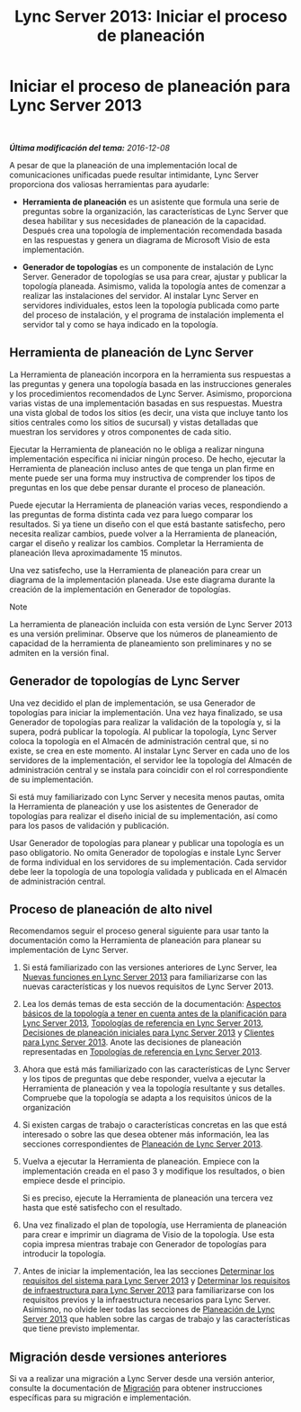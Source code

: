 ﻿---
title: 'Lync Server 2013: Iniciar el proceso de planeación'
TOCTitle: Iniciar el proceso de planeación
ms:assetid: df3722b3-f859-49e1-b3ff-ee6863483731
ms:mtpsurl: https://technet.microsoft.com/es-es/library/Gg398986(v=OCS.15)
ms:contentKeyID: 48276931
ms.date: 01/07/2017
mtps_version: v=OCS.15
ms.translationtype: HT
---

# Iniciar el proceso de planeación para Lync Server 2013

 

_**Última modificación del tema:** 2016-12-08_

A pesar de que la planeación de una implementación local de comunicaciones unificadas puede resultar intimidante, Lync Server proporciona dos valiosas herramientas para ayudarle:

  - **Herramienta de planeación** es un asistente que formula una serie de preguntas sobre la organización, las características de Lync Server que desea habilitar y sus necesidades de planeación de la capacidad. Después crea una topología de implementación recomendada basada en las respuestas y genera un diagrama de Microsoft Visio de esta implementación.

  - **Generador de topologías** es un componente de instalación de Lync Server. Generador de topologías se usa para crear, ajustar y publicar la topología planeada. Asimismo, valida la topología antes de comenzar a realizar las instalaciones del servidor. Al instalar Lync Server en servidores individuales, estos leen la topología publicada como parte del proceso de instalación, y el programa de instalación implementa el servidor tal y como se haya indicado en la topología.

## Herramienta de planeación de Lync Server

La Herramienta de planeación incorpora en la herramienta sus respuestas a las preguntas y genera una topología basada en las instrucciones generales y los procedimientos recomendados de Lync Server. Asimismo, proporciona varias vistas de una implementación basadas en sus respuestas. Muestra una vista global de todos los sitios (es decir, una vista que incluye tanto los sitios centrales como los sitios de sucursal) y vistas detalladas que muestran los servidores y otros componentes de cada sitio.

Ejecutar la Herramienta de planeación no le obliga a realizar ninguna implementación específica ni iniciar ningún proceso. De hecho, ejecutar la Herramienta de planeación incluso antes de que tenga un plan firme en mente puede ser una forma muy instructiva de comprender los tipos de preguntas en los que debe pensar durante el proceso de planeación.

Puede ejecutar la Herramienta de planeación varias veces, respondiendo a las preguntas de forma distinta cada vez para luego comparar los resultados. Si ya tiene un diseño con el que está bastante satisfecho, pero necesita realizar cambios, puede volver a la Herramienta de planeación, cargar el diseño y realizar los cambios. Completar la Herramienta de planeación lleva aproximadamente 15 minutos.

Una vez satisfecho, use la Herramienta de planeación para crear un diagrama de la implementación planeada. Use este diagrama durante la creación de la implementación en Generador de topologías.


> [!NOTE]
> La herramienta de planeación incluida con esta versión de Lync Server 2013 es una versión preliminar. Observe que los números de planeamiento de capacidad de la herramienta de planeamiento son preliminares y no se admiten en la versión final.



## Generador de topologías de Lync Server

Una vez decidido el plan de implementación, se usa Generador de topologías para iniciar la implementación. Una vez haya finalizado, se usa Generador de topologías para realizar la validación de la topología y, si la supera, podrá publicar la topología. Al publicar la topología, Lync Server coloca la topología en el Almacén de administración central que, si no existe, se crea en este momento. Al instalar Lync Server en cada uno de los servidores de la implementación, el servidor lee la topología del Almacén de administración central y se instala para coincidir con el rol correspondiente de su implementación.

Si está muy familiarizado con Lync Server y necesita menos pautas, omita la Herramienta de planeación y use los asistentes de Generador de topologías para realizar el diseño inicial de su implementación, así como para los pasos de validación y publicación.

Usar Generador de topologías para planear y publicar una topología es un paso obligatorio. No omita Generador de topologías e instale Lync Server de forma individual en los servidores de su implementación. Cada servidor debe leer la topología de una topología validada y publicada en el Almacén de administración central.

## Proceso de planeación de alto nivel

Recomendamos seguir el proceso general siguiente para usar tanto la documentación como la Herramienta de planeación para planear su implementación de Lync Server.

1.  Si está familiarizado con las versiones anteriores de Lync Server, lea [Nuevas funciones en Lync Server 2013](lync-server-2013-new-features.md) para familiarizarse con las nuevas características y los nuevos requisitos de Lync Server 2013.

2.  Lea los demás temas de esta sección de la documentación: [Aspectos básicos de la topología a tener en cuenta antes de la planificación para Lync Server 2013](lync-server-2013-topology-basics-you-must-know-before-planning.md), [Topologías de referencia en Lync Server 2013](lync-server-2013-reference-topologies.md), [Decisiones de planeación iniciales para Lync Server 2013](lync-server-2013-initial-planning-decisions.md) y [Clientes para Lync Server 2013](lync-server-2013-clients.md). Anote las decisiones de planeación representadas en [Topologías de referencia en Lync Server 2013](lync-server-2013-reference-topologies.md).

3.  Ahora que está más familiarizado con las características de Lync Server y los tipos de preguntas que debe responder, vuelva a ejecutar la Herramienta de planeación y vea la topología resultante y sus detalles. Compruebe que la topología se adapta a los requisitos únicos de la organización

4.  Si existen cargas de trabajo o características concretas en las que está interesado o sobre las que desea obtener más información, lea las secciones correspondientes de [Planeación de Lync Server 2013](lync-server-2013-planning.md).

5.  Vuelva a ejecutar la Herramienta de planeación. Empiece con la implementación creada en el paso 3 y modifique los resultados, o bien empiece desde el principio.
    
    Si es preciso, ejecute la Herramienta de planeación una tercera vez hasta que esté satisfecho con el resultado.

6.  Una vez finalizado el plan de topología, use Herramienta de planeación para crear e imprimir un diagrama de Visio de la topología. Use esta copia impresa mientras trabaje con Generador de topologías para introducir la topología.

7.  Antes de iniciar la implementación, lea las secciones [Determinar los requisitos del sistema para Lync Server 2013](lync-server-2013-determining-your-system-requirements.md) y [Determinar los requisitos de infraestructura para Lync Server 2013](lync-server-2013-determining-your-infrastructure-requirements.md) para familiarizarse con los requisitos previos y la infraestructura necesarios para Lync Server. Asimismo, no olvide leer todas las secciones de [Planeación de Lync Server 2013](lync-server-2013-planning.md) que hablen sobre las cargas de trabajo y las características que tiene previsto implementar.

## Migración desde versiones anteriores

Si va a realizar una migración a Lync Server desde una versión anterior, consulte la documentación de [Migración](migration.md) para obtener instrucciones específicas para su migración e implementación.

